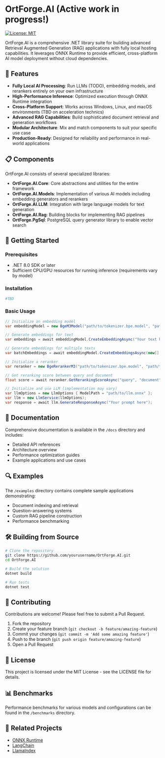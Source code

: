 # OrtForge.AI (Active work in progress!)

[![License: MIT](https://img.shields.io/badge/License-MIT-yellow.svg)](https://opensource.org/licenses/MIT)

OrtForge.AI is a comprehensive .NET library suite for building advanced Retrieval Augmented Generation (RAG) applications with fully local hosting capabilities. It leverages ONNX Runtime to provide efficient, cross-platform AI model deployment without cloud dependencies.

## 🌟 Features

- **Fully Local AI Processing**: Run LLMs (TODO), embedding models, and rerankers entirely on your own infrastructure
- **High-Performance Inference**: Optimized execution through ONNX Runtime integration
- **Cross-Platform Support**: Works across Windows, Linux, and macOS environments (TBD on acceleration technics)
- **Advanced RAG Capabilities**: Build sophisticated document retrieval and generation workflows
- **Modular Architecture**: Mix and match components to suit your specific use case
- **Production-Ready**: Designed for reliability and performance in real-world applications

## 📋 Components

OrtForge.AI consists of several specialized libraries:

- **OrtForge.AI.Core**: Core abstractions and utilities for the entire framework
- **OrtForge.AI.Models**: Implementation of various AI models including embedding generators and rerankers
- **OrtForge.AI.LLM**: Integration with large language models for text generation
- **OrtForge.AI.Rag**: Building blocks for implementing RAG pipelines
- **OrtForge.PgSql**: PostgreSQL query generator library to enable vector search

## 🚀 Getting Started

### Prerequisites

- .NET 8.0 SDK or later
- Sufficient CPU/GPU resources for running inference (requirements vary by model)

### Installation

```bash
#TBD
```

### Basic Usage

```csharp
// Initialize an embedding model
var embeddingModel = new BgeM3Model("path/to/tokenizer.bpe.model", "path/to/model.onnx");

// Generate embeddings for text
var embeddings = await embeddingModel.CreateEmbeddingAsync("Your text here");

// Generate embeddings for multiple texts
var batchEmbeddings = await embeddingModel.CreateEmbeddingsAsync(new[] { "First text", "Second text" });

// Initialize a reranker
var reranker = new BgeRerankerM3("path/to/tokenizer.bpe.model", "path/to/reranker.onnx");

// Get reranking score between query and document
float score = await reranker.GetRerankingScoreAsync("query", "document");

// Initialize and use LLM (implementation may vary)
var llmOptions = new LlmOptions { ModelPath = "path/to/llm.onnx" };
var llm = new LlmService(llmOptions);
var response = await llm.GenerateResponseAsync("Your prompt here");
```

## 📖 Documentation

Comprehensive documentation is available in the `/docs` directory and includes:

- Detailed API references
- Architecture overview
- Performance optimization guides
- Example applications and use cases

## 🔍 Examples

The `/examples` directory contains complete sample applications demonstrating:

- Document indexing and retrieval
- Question-answering systems
- Custom RAG pipeline construction
- Performance benchmarking

## 🛠️ Building from Source

```bash
# Clone the repository
git clone https://github.com/yourusername/OrtForge.AI.git
cd OrtForge.AI

# Build the solution
dotnet build

# Run tests
dotnet test
```

## 🤝 Contributing

Contributions are welcome! Please feel free to submit a Pull Request.

1. Fork the repository
2. Create your feature branch (`git checkout -b feature/amazing-feature`)
3. Commit your changes (`git commit -m 'Add some amazing feature'`)
4. Push to the branch (`git push origin feature/amazing-feature`)
5. Open a Pull Request

## 📄 License

This project is licensed under the MIT License - see the LICENSE file for details.

## 📊 Benchmarks

Performance benchmarks for various models and configurations can be found in the `/benchmarks` directory.

## 🔗 Related Projects

- [ONNX Runtime](https://github.com/microsoft/onnxruntime)
- [LangChain](https://github.com/hwchase17/langchain)
- [LlamaIndex](https://github.com/jerryjliu/llama_index)
